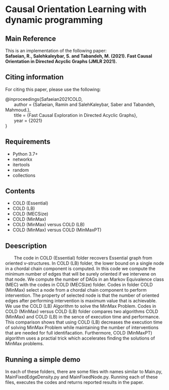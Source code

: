 # Causal Orientation Learning with dynamic programming

## Main Reference
This is an implementation of the following paper:  
**Safaeian, R., Salehkaleybar, S. and Tabandeh, M. (2021). Fast Causal Orientation in Directed Acyclic Graphs (JMLR 2021).**

## Citing information
For citing this paper, please use the following:

@inproceedings{Safaeian2021COLD,  
&nbsp;&nbsp;&nbsp;&nbsp;&nbsp;&nbsp; author = {Safaeian, Ramin and SalehKaleybar, Saber and Tabandeh, Mahmoud.},  
&nbsp;&nbsp;&nbsp;&nbsp;&nbsp;&nbsp; title = {Fast Causal Exploration in Directed Acyclic Graphs},  
&nbsp;&nbsp;&nbsp;&nbsp;&nbsp;&nbsp; year = {2021}  
}


## Requirements
+ Python 3.7+
+ networkx
+ itertools
+ random
+ collections


## Contents
+ COLD (Essential)  
+ COLD (LB)  
+ COLD (MECSize)  
+ COLD (MinMax)  
+ COLD (MinMax) versus COLD (LB)  
+ COLD (MinMax) versus COLD (MinMaxPT)  


## Deescription
&nbsp;&nbsp;&nbsp;&nbsp;&nbsp;&nbsp; The code in COLD (Essential) folder recovers Essential graph from oriented v-structures. In COLD (LB) folder, the lower bound on a single node in a chordal chain component is computed. In this code we compute the minimum number of edges that will be surely oriented if we intervene on that node. We compute the number of DAGs in an Markov Equivalence class (MEC) with the codes in COLD (MECSize) folder. Codes in folder COLD (MinMax) select a node from a chordal chain component to perform intervention. The property of selected node is that the number of oriented edges after performing intervention is maximum value that is achievable. We use the COLD (LB) Algorithm to solve the MinMax Problem. Codes in COLD (MinMax) versus COLD (LB) folder compares two algorithms COLD (MinMax) and COLD (LB) in the sence of execution time and performance. This comparison shows that using  COLD (LB) decreases the execution time of solving MinMax Problem while maintaining the number of interventions that are needed for full identifacation. Furthermore, COLD (MinMaxPT) algorithm uses a practial trick which accelerates finding the solutions of MinMax problems. 



## Running a simple demo
In each of these folders, there are some files with names similar to Main.py, MainFixedEdgeDensity.py and MainFixedNode.py. Running each of these files, executes the codes and returns reported results in the paper. 
